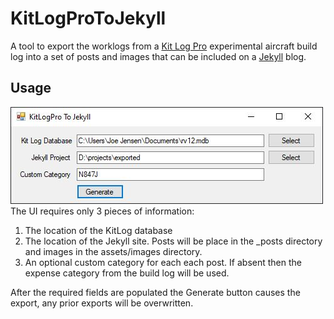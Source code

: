 # KitLogProToJekyll

A tool to export the worklogs from a [Kit Log Pro](http://www.kitlog.com/) experimental aircraft build log into a set of posts and images that can be included on a [Jekyll](https://jekyllrb.com/) blog.

## Usage

![User Interface Screenshot](doc/KlpToJekyll.jpg)
The UI requires only 3 pieces of information:
1.  The location of the KitLog database
2.  The location of the Jekyll site.  Posts will be place in the _posts directory and images in the assets/images directory.
3.  An optional custom category for each each post.  If absent then the expense category from the build log will be used.

After the required fields are populated the Generate button causes the export, any prior exports will be overwritten.

